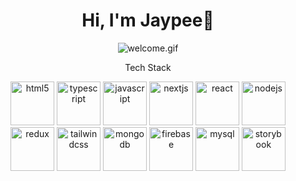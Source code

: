 
<h1 align="center">Hi, I'm Jaypee👋</h1>

<div align="center">
  <img src="https://c.tenor.com/2tpYSeH4-vMAAAAC/tenor.gif" alt="welcome.gif"/>
</div>

<p align="center">Tech Stack</p>
<div align="center">
  <img src="https://cdn.jsdelivr.net/gh/devicons/devicon@latest/icons/html5/html5-original.svg" alt="html5" height="70"/>
  <img src="https://devicons.railway.app/i/typescript.svg" alt="typescript" height="70"/>
  <img src="https://devicons.railway.app/i/javascript.svg" alt="javascript" height="70"/>
  <img src="https://devicons.railway.app/i/nextjs-light.svg" alt="nextjs" height="70"/>
  <img src="https://devicons.railway.app/i/react.svg" alt="react" height="70"/>
  <img src="https://devicons.railway.app/i/nodejs.svg" alt="nodejs" height="70" />
  <img src="https://devicons.railway.app/i/redux.svg" alt="redux" height="70"/>
  <img src="https://cdn.jsdelivr.net/gh/devicons/devicon@latest/icons/tailwindcss/tailwindcss-original.svg" alt="tailwindcss" height="70" />
  <img src="https://devicons.railway.app/i/mongodb.svg" alt="mongodb" height="70"/>
  <img src="https://devicons.railway.app/i/firebase.svg" alt="firebase" height="70"/>
  <img src="https://cdn.jsdelivr.net/gh/devicons/devicon@latest/icons/mysql/mysql-original.svg" alt="mysql" height="70" />      
  <img src="https://cdn.jsdelivr.net/gh/devicons/devicon@latest/icons/storybook/storybook-original.svg" alt="storybook" height="70"/>       
</div >

<!--
**jplacorte/jplacorte** is a ✨ _special_ ✨ repository because its `README.md` (this file) appears on your GitHub profile.

Here are some ideas to get you started:

- 🔭 I’m currently working on ...
- 🌱 I’m currently learning ...
- 👯 I’m looking to collaborate on ...
- 🤔 I’m looking for help with ...
- 💬 Ask me about ...
- 📫 How to reach me: ...
- 😄 Pronouns: ...
- ⚡ Fun fact: ...
-->
